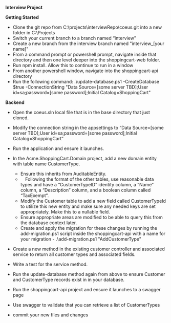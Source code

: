 ﻿**Interview Project**

**Getting Started**

- Clone the git repo from C:\projects\interviewRepo\coeus.git into a new folder in C:\Projects
- Switch your current branch to a branch named “interview”
- Create a new branch from the interview branch named "interview_[your name]"
- From a command prompt or powershell prompt, navigate inside that directory and then one level deeper into the shoppingcart-web folder.  
- Run npm install.  Allow this to continue to run in a window 
- From another powershell window, navigate into the shoppingcart-api directory
- Run the following command: .\update-database.ps1 -CreateDatabase $true -ConnectionString "Data Source=[some server TBD];User id=sa;password=[some password];Initial Catalog=ShoppingCart"

**Backend**

- Open the coeus.sln local file that is in the base directory that just cloned.
- Modify the connection string in the appsettings to “Data Source=[some server TBD];User id=sa;password=[some password];Initial Catalog=ShoppingCart”
- Run the application and ensure it launches.
- In the Acme.ShoppingCart.Domain project, add a new domain entity with table name CustomerType.
  - Ensure this inherits from AuditableEntity.
  - `  `Following the format of the other tables, use reasonable data types and have a “CustomerTypeID” identity column, a “Name” column, a “Description” column, and a boolean column called “TaxExempt”.
  - Modify the Customer table to add a new field called CustomerTypeId to utilize this new entity and make sure any needed keys are set appropriately.  Make this to a nullable field.
  - Ensure appropriate areas are modified to be able to query this from the database context later.
  - Create and apply the migration for these changes by running the add-migration.ps1 script inside the shoppingcart-api with a name for your migration - .\add-migration.ps1 "AddCustomerType"
- Create a new method in the existing customer controller and associated service to return all customer types and associated fields.
- Write a test for the service method.
- Run the update-database method again from above to ensure Customer and CustomerType records exist in in your database.
- Run the shoppingcart-api project and ensure it launches to a swagger page
- Use swagger to validate that you can retrieve a list of CustomerTypes

- commit your new files and changes